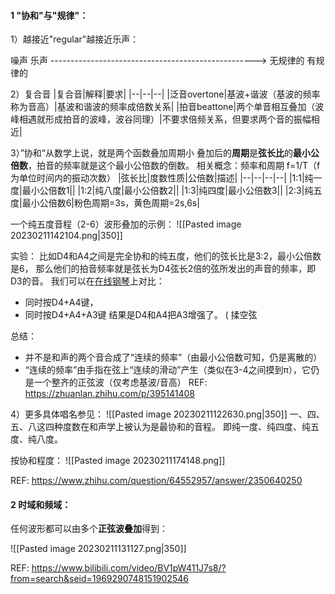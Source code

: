 
#### 1 "协和"与"规律"：

1）越接近"regular"越接近乐声：

噪声                                                               乐声
--------------------------------------------------->
无规律的                                                     有规律的

2）复合音
|复合音|解释|要求|
|--|--|--|
|泛音overtone|基波+谐波（基波的频率称为音高）|基波和谐波的频率成倍数关系|
|拍音beattone|两个单音相互叠加（波峰相遇就形成拍音的波峰，波谷同理）|不要求倍频关系，但要求两个音的振幅相近|


3）”协和“从数学上说，就是两个函数叠加周期小
叠加后的**周期**是**弦长比**的**最小公倍数**，拍音的频率就是这个最小公倍数的倒数。
相关概念：频率和周期  f=1/T（f为单位时间内的振动次数）
|弦长比|度数性质|公倍数|描述|
|--|--|--|--|
|1:1|纯一度|最小公倍数1||
|1:2|纯八度|最小公倍数2||
|1:3|纯四度|最小公倍数3||
|2:3|纯五度|最小公倍数6|粉色周期=3s，黄色周期=2s,6s|

一个纯五度音程（2-6）波形叠加的示例：
![[Pasted image 20230211142104.png|350]]

实验：
比如D4和A4之间是完全协和的纯五度，他们的弦长比是3:2，最小公倍数是6，
那么他们的拍音频率就是弦长为D4弦长2倍的弦所发出的声音的频率，即 D3的音。
我们可以在[在线钢琴](https://link.zhihu.com/?target=https%3A//www.autopiano.cn/)上对比：
- 同时按D4+A4键，
- 同时按D4+A4+A3键
结果是D4和A4把A3增强了。
( 揉空弦

总结：
- 并不是和声的两个音合成了“连续的频率”（由最小公倍数可知，仍是离散的）
- “连续的频率”由手指在弦上“连续的滑动”产生（类似在3-4之间摸到π），它仍是一个整齐的正弦波（仅考虑基波/音高）
REF: https://zhuanlan.zhihu.com/p/395141408


4）更多具体唱名参见：
![[Pasted image 20230211122630.png|350]]
一、四、五、八这四种度数在和声学上被认为是最协和的音程。
即纯一度、纯四度、纯五度、纯八度。

按协和程度：
![[Pasted image 20230211174148.png]]


REF: https://www.zhihu.com/question/64552957/answer/2350640250


#### 2 时域和频域：

任何波形都可以由多个**正弦波叠加**得到：

![[Pasted image 20230211131127.png|350]]


REF: https://www.bilibili.com/video/BV1pW411J7s8/?from=search&seid=1969290748151902546